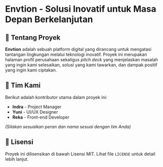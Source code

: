 # Envtion - Solusi Inovatif untuk Masa Depan Berkelanjutan

## 🌟 Tentang Proyek

**Envtion** adalah sebuah platform digital yang dirancang untuk mengatasi tantangan lingkungan melalui teknologi inovatif. Proyek ini merupakan halaman profil perusahaan sekaligus *pitch deck* yang menjelaskan masalah yang ingin kami selesaikan, solusi yang kami tawarkan, dan dampak positif yang ingin kami ciptakan.

## 👥 Tim Kami

Berikut adalah kontributor utama dalam proyek ini:

- **Indra** - Project Manager
- **Yuni** - UI/UX Designer
- **Reka** - Front-end Developer

*(Silakan sesuaikan peran dan nama sesuai dengan tim Anda)*

## 📄 Lisensi

Proyek ini dilisensikan di bawah Lisensi MIT. Lihat file `LICENSE` untuk detail lebih lanjut. 